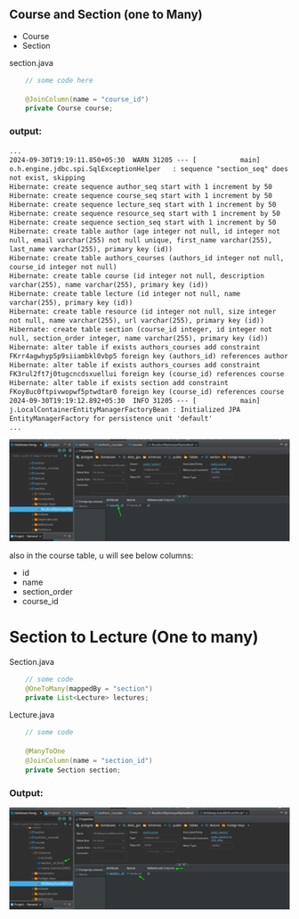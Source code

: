 ## Course and Section (one to Many)

- Course
- Section

section.java
``` java
    // some code here
    
    @JoinColumn(name = "course_id")
    private Course course;
```

### output:
``` 
...
2024-09-30T19:19:11.850+05:30  WARN 31205 --- [           main] o.h.engine.jdbc.spi.SqlExceptionHelper   : sequence "section_seq" does not exist, skipping
Hibernate: create sequence author_seq start with 1 increment by 50
Hibernate: create sequence course_seq start with 1 increment by 50
Hibernate: create sequence lecture_seq start with 1 increment by 50
Hibernate: create sequence resource_seq start with 1 increment by 50
Hibernate: create sequence section_seq start with 1 increment by 50
Hibernate: create table author (age integer not null, id integer not null, email varchar(255) not null unique, first_name varchar(255), last_name varchar(255), primary key (id))
Hibernate: create table authors_courses (authors_id integer not null, course_id integer not null)
Hibernate: create table course (id integer not null, description varchar(255), name varchar(255), primary key (id))
Hibernate: create table lecture (id integer not null, name varchar(255), primary key (id))
Hibernate: create table resource (id integer not null, size integer not null, name varchar(255), url varchar(255), primary key (id))
Hibernate: create table section (course_id integer, id integer not null, section_order integer, name varchar(255), primary key (id))
Hibernate: alter table if exists authors_courses add constraint FKrr4agwhyp5p9siiambkl0vbp5 foreign key (authors_id) references author
Hibernate: alter table if exists authors_courses add constraint FK3rul2ft7j0tugcncdsxuellui foreign key (course_id) references course
Hibernate: alter table if exists section add constraint FKoy8uc0ftpivwopwf5ptwdtar0 foreign key (course_id) references course
2024-09-30T19:19:12.892+05:30  INFO 31205 --- [           main] j.LocalContainerEntityManagerFactoryBean : Initialized JPA EntityManagerFactory for persistence unit 'default'
...
```

![fk](./img/fkScreenshot_20240930_192435.png)

also in the course table, u will see below columns:
- id
- name
- section_order
- course_id

# Section to Lecture (One to many)

Section.java
``` java
    // some code
    @OneToMany(mappedBy = "section")
    private List<Lecture> lectures;
```


Lecture.java

``` java
    // some code
    
    @ManyToOne
    @JoinColumn(name = "section_id")
    private Section section;
```
### Output:

![lecturefk](./img/lectureFkScreenshot_20240930_193824.png)


